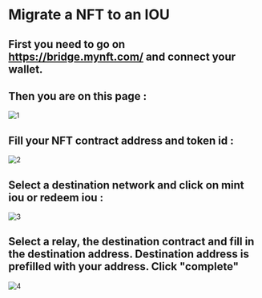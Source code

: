 # Migrate a NFT to an IOU

## First you need to go on https://bridge.mynft.com/ and connect your wallet.

## Then you are on this page :
![1](https://user-images.githubusercontent.com/92730623/145565954-eac4d513-d068-428c-9b14-d37eb93ab8ed.png)

## Fill your NFT contract address and token id :
![2](https://user-images.githubusercontent.com/92730623/145566136-1e64db65-88b4-4789-b5d9-bb4c22e47eb6.png)

## Select a destination network and click on mint iou or redeem iou :
![3](https://user-images.githubusercontent.com/92730623/145566313-0e47c356-e462-489c-b0ea-05ee7cd94fc3.png)

## Select a relay, the destination contract and fill in the destination address. Destination address is prefilled with your address. Click "complete"
![4](https://user-images.githubusercontent.com/92730623/145566399-e22ad2b3-5f65-4e52-b207-083a3a1ab3c2.png)


